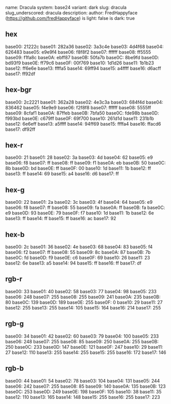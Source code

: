 name: Dracula
system: base24
variant: dark
slug: dracula
slug_underscored: dracula
description: 
author: FredHappyface (https://github.com/fredHappyface)
is light: false
is dark: true

## hex
base00: 21222c base01: 282a36 base02: 3a3c4e base03: 4d4f68 base04: 626483 base05: e9e9f4 base06: f8f8f2 base07: ffffff base08: ff5555 base09: f1fa8c base0A: ebff87 base0B: 50fa7b base0C: 8be9fd base0D: bd93f9 base0E: ff79c6 base0F: 00f769
base10: 1d1d26 base11: 1b1b23 base12: ff6e6e base13: ffffa5 base14: 69ff94 base15: a4ffff base16: d6acff base17: ff92df 

## hex-bgr
base00: 2c2221 base01: 362a28 base02: 4e3c3a base03: 684f4d base04: 836462 base05: f4e9e9 base06: f2f8f8 base07: ffffff base08: 5555ff base09: 8cfaf1 base0A: 87ffeb base0B: 7bfa50 base0C: fde98b base0D: f993bd base0E: c679ff base0F: 69f700
base10: 261d1d base11: 231b1b base12: 6e6eff base13: a5ffff base14: 94ff69 base15: ffffa4 base16: ffacd6 base17: df92ff 

## hex-r
base00: 21 base01: 28 base02: 3a base03: 4d base04: 62 base05: e9 base06: f8 base07: ff base08: ff base09: f1 base0A: eb base0B: 50 base0C: 8b base0D: bd base0E: ff base0F: 00
base10: 1d base11: 1b base12: ff base13: ff base14: 69 base15: a4 base16: d6 base17: ff 

## hex-g
base00: 22 base01: 2a base02: 3c base03: 4f base04: 64 base05: e9 base06: f8 base07: ff base08: 55 base09: fa base0A: ff base0B: fa base0C: e9 base0D: 93 base0E: 79 base0F: f7
base10: 1d base11: 1b base12: 6e base13: ff base14: ff base15: ff base16: ac base17: 92 

## hex-b
base00: 2c base01: 36 base02: 4e base03: 68 base04: 83 base05: f4 base06: f2 base07: ff base08: 55 base09: 8c base0A: 87 base0B: 7b base0C: fd base0D: f9 base0E: c6 base0F: 69
base10: 26 base11: 23 base12: 6e base13: a5 base14: 94 base15: ff base16: ff base17: df 

## rgb-r
base00: 33 base01: 40 base02: 58 base03: 77 base04: 98 base05: 233 base06: 248 base07: 255 base08: 255 base09: 241 base0A: 235 base0B: 80 base0C: 139 base0D: 189 base0E: 255 base0F: 0
base10: 29 base11: 27 base12: 255 base13: 255 base14: 105 base15: 164 base16: 214 base17: 255 

## rgb-g
base00: 34 base01: 42 base02: 60 base03: 79 base04: 100 base05: 233 base06: 248 base07: 255 base08: 85 base09: 250 base0A: 255 base0B: 250 base0C: 233 base0D: 147 base0E: 121 base0F: 247
base10: 29 base11: 27 base12: 110 base13: 255 base14: 255 base15: 255 base16: 172 base17: 146 

## rgb-b
base00: 44 base01: 54 base02: 78 base03: 104 base04: 131 base05: 244 base06: 242 base07: 255 base08: 85 base09: 140 base0A: 135 base0B: 123 base0C: 253 base0D: 249 base0E: 198 base0F: 105
base10: 38 base11: 35 base12: 110 base13: 165 base14: 148 base15: 255 base16: 255 base17: 223

